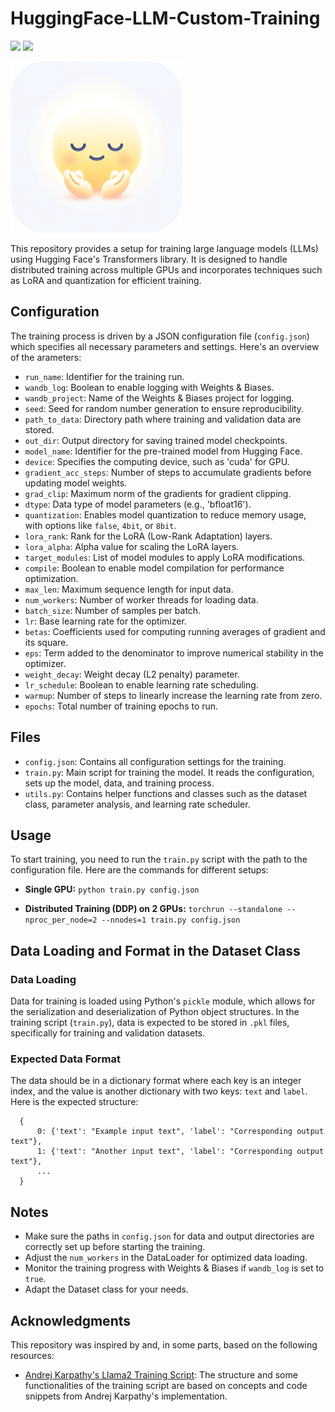 # HuggingFace-LLM-Custom-Training

<p>
    <img src="https://img.shields.io/badge/python-3670A0?style=for-the-badge&logo=python&logoColor=ffdd54"/>
    <img src="https://img.shields.io/badge/PyTorch-%23EE4C2C.svg?style=for-the-badge&logo=PyTorch&logoColor=white"/>
</p>

<img width="274" alt="logo" src="logo.png">

This repository provides a setup for training large language models (LLMs) using Hugging Face's Transformers library. It is designed to handle distributed training across multiple GPUs and incorporates techniques such as LoRA and quantization for efficient training.

## Configuration

The training process is driven by a JSON configuration file (`config.json`) which specifies all necessary parameters and settings. Here's an overview of the arameters:

- `run_name`: Identifier for the training run.
- `wandb_log`: Boolean to enable logging with Weights & Biases.
- `wandb_project`: Name of the Weights & Biases project for logging.
- `seed`: Seed for random number generation to ensure reproducibility.
- `path_to_data`: Directory path where training and validation data are stored.
- `out_dir`: Output directory for saving trained model checkpoints.
- `model_name`: Identifier for the pre-trained model from Hugging Face.
- `device`: Specifies the computing device, such as 'cuda' for GPU.
- `gradient_acc_steps`: Number of steps to accumulate gradients before updating model weights.
- `grad_clip`: Maximum norm of the gradients for gradient clipping.
- `dtype`: Data type of model parameters (e.g., 'bfloat16').
- `quantization`: Enables model quantization to reduce memory usage, with options like `false`, `4bit`, or `8bit`.
- `lora_rank`: Rank for the LoRA (Low-Rank Adaptation) layers.
- `lora_alpha`: Alpha value for scaling the LoRA layers.
- `target_modules`: List of model modules to apply LoRA modifications.
- `compile`: Boolean to enable model compilation for performance optimization.
- `max_len`: Maximum sequence length for input data.
- `num_workers`: Number of worker threads for loading data.
- `batch_size`: Number of samples per batch.
- `lr`: Base learning rate for the optimizer.
- `betas`: Coefficients used for computing running averages of gradient and its square.
- `eps`: Term added to the denominator to improve numerical stability in the optimizer.
- `weight_decay`: Weight decay (L2 penalty) parameter.
- `lr_schedule`: Boolean to enable learning rate scheduling.
- `warmup`: Number of steps to linearly increase the learning rate from zero.
- `epochs`: Total number of training epochs to run.

## Files

- `config.json`: Contains all configuration settings for the training.
- `train.py`: Main script for training the model. It reads the configuration, sets up the model, data, and training process.
- `utils.py`: Contains helper functions and classes such as the dataset class, parameter analysis, and learning rate scheduler.

## Usage

To start training, you need to run the `train.py` script with the path to the configuration file. Here are the commands for different setups:

- **Single GPU:**
  `python train.py config.json`

- **Distributed Training (DDP) on 2 GPUs:**
  `torchrun --standalone --nproc_per_node=2 --nnodes=1 train.py config.json`

## Data Loading and Format in the Dataset Class

### Data Loading
Data for training is loaded using Python's `pickle` module, which allows for the serialization and deserialization of Python object structures. In the training script (`train.py`), data is expected to be stored in `.pkl` files, specifically for training and validation datasets.

### Expected Data Format
The data should be in a dictionary format where each key is an integer index, and the value is another dictionary with two keys: `text` and `label`. Here is the expected structure:
```
  {
      0: {'text': "Example input text", 'label': "Corresponding output text"},
      1: {'text': "Another input text", 'label': "Corresponding output text"},
      ...
  }
```

## Notes

- Make sure the paths in `config.json` for data and output directories are correctly set up before starting the training.
- Adjust the `num_workers` in the DataLoader for optimized data loading.
- Monitor the training progress with Weights & Biases if `wandb_log` is set to `true`.
- Adapt the Dataset class for your needs.

## Acknowledgments

This repository was inspired by and, in some parts, based on the following resources:

- [Andrej Karpathy's Llama2 Training Script](https://github.com/karpathy/llama2.c/blob/master/train.py): The structure and some functionalities of the training script are based on concepts and code snippets from Andrej Karpathy's implementation.
